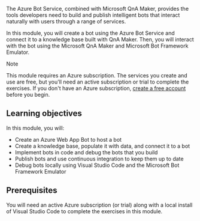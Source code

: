 The Azure Bot Service, combined with Microsoft QnA Maker, provides the tools developers need to build and publish intelligent bots that interact naturally with users through a range of services. 

In this module, you will create a bot using the Azure Bot Service and connect it to a knowledge base built with QnA Maker. Then, you will interact with the bot using the Microsoft QnA Maker and Microsoft Bot Framework Emulator.

> [!NOTE]
> This module requires an Azure subscription. The services you create and use are free, but you'll need an active subscription or trial to complete the exercises. If you don't have an Azure subscription, [create a free account](https://azure.microsoft.com/free/) before you begin.

## Learning objectives

In this module, you will:

- Create an Azure Web App Bot to host a bot
- Create a knowledge base, populate it with data, and connect it to a bot
- Implement bots in code and debug the bots that you build
- Publish bots and use continuous integration to keep them up to date
- Debug bots locally using Visual Studio Code and the Microsoft Bot Framework Emulator

## Prerequisites

You will need an active Azure subscription (or trial) along with a local install of Visual Studio Code to complete the exercises in this module.